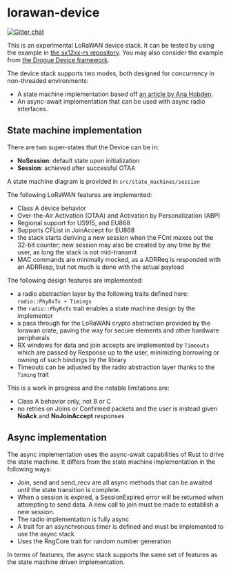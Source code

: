 # lorawan-device

[![Gitter chat](https://badges.gitter.im/Join%20Chat.svg)](https://gitter.im/rust-lorawan/lorawan)

This is an experimental LoRaWAN device stack. It can be tested by using the
example in [the sx12xx-rs repository](https://github.com/lthiery/sx12xx-rs). You
may also consider the example from
[the Drogue Device framework](https://github.com/drogue-iot/drogue-device/).

The device stack supports two modes, both designed for concurrency in non-threaded environments:

* A state machine implementation based off [an article by Ana Hobden](https://hoverbear.org/blog/rust-state-machine-pattern/).
* An async-await implementation that can be used with async radio interfaces.

## State machine implementation

There are two super-states that the Device can be in:

- **NoSession**: default state upon initialization
- **Session**: achieved after successful OTAA

A state machine diagram is provided in `src/state_machines/session`

The following LoRaWAN features are implemented:

- Class A device behavior
- Over-the-Air Activation (OTAA) and Activation by Personalization (ABP)
- Regional support for US915, and EU868
- Supports CFList in JoinAccept for EU868
- the stack starts deriving a new session when the FCnt maxes out the 32-bit
  counter; new session may also be created by any time by the user, as long the
  stack is not mid-transmit
- MAC commands are minimally mocked, as a ADRReq is responded with an ADRResp,
  but not much is done with the actual payload

The following design features are implemented:

- a radio abstraction layer by the following traits defined here:
  `radio::PhyRxTx + Timings`
- the `radio::PhyRxTx` trait enables a state machine design by the implementor
- a pass through for the LoRaWAN crypto abstraction provided by the
  lorawan crate, paving the way for secure elements and other hardware
  peripherals
- RX windows for data and join accepts are implemented by `Timeouts` which are
  passed by Response up to the user, minimizing borrowing or owning of such
  bindings by the library
- Timeouts can be adjusted by the radio abstraction layer thanks to the `Timing`
  trait

This is a work in progress and the notable limitations are:

- Class A behavior only, not B or C
- no retries on Joins or Confirmed packets and the user is instead given
  **NoAck** and **NoJoinAccept** responses

## Async implementation

The async implementation uses the async-await capabilities of Rust to drive the state machine. It
differs from the state machine implementation in the following ways:

* Join, send and send_recv are all async methods that can be awaited until the state transition is
  complete.
* When a session is expired, a SessionExpired error will be returned when attempting to send data. A
  new call to join must be made to establish a new session.
* The radio implementation is fully async
* A trait for an asynchronous timer is defined and must be implemented to use the async stack
* Uses the RngCore trait for random number generation

In terms of features, the async stack supports the same set of features as the state machine driven
implementation.
